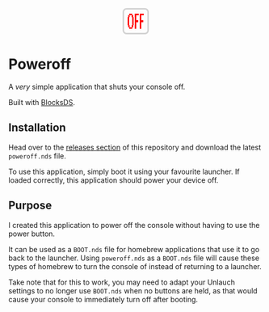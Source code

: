 <p align="center">
    <img style="border: 3px solid lightgray; padding: .5em; border-radius: 15%;" src="https://github.com/xbmbmx/nds-poweroff/blob/63b2d1679a931c9f7078ce50e1e7cf4b72d7ceeb/icon.png?raw=true"/>
</p>

# Poweroff

A _very_ simple application that shuts your console off.

Built with [BlocksDS](https://github.com/blocksds/sdk).

## Installation

Head over to the [releases section](https://github.com/xbmbmx/nds-poweroff/releases) of this repository and download the latest `poweroff.nds` file.

To use this application, simply boot it using your favourite launcher.
If loaded correctly, this application should power your device off.

## Purpose

I created this application to power off the console without having to use the power button.

It can be used as a `BOOT.nds` file for homebrew applications that use it to go back to the launcher. Using `poweroff.nds` as a `BOOT.nds` file will cause these types of homebrew to turn the console of instead of returning to a launcher.

Take note that for this to work, you may need to adapt your Unlauch settings to no longer use `BOOT.nds` when no buttons are held, as that would cause your console to immediately turn off after booting.
